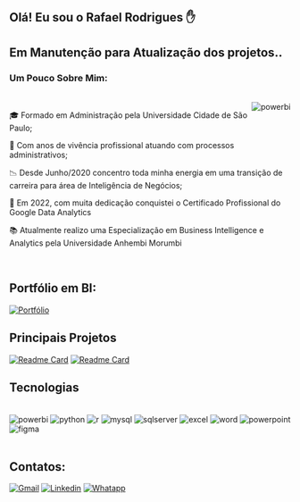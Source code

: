 ## Olá! Eu sou o Rafael Rodrigues ✋


## Em Manutenção para Atualização dos projetos..
    
### Um Pouco Sobre Mim:
<div style= "display: inline_block"><br/>
    <img align="right" alt= powerbi src="https://images.credly.com/size/340x340/images/975f4562-83b7-4652-9cd8-4490a68441be/image.png" />

🎓 Formado em Administração pela Universidade Cidade de São Paulo;

💼 Com anos de vivência profissional atuando com processos administrativos;

📉 Desde Junho/2020 concentro toda minha energia em uma transição de carreira para área de Inteligência de Negócios;

🥇 Em 2022, com muita dedicação conquistei o Certificado Profissional do Google Data Analytics 

📚 Atualmente realizo uma Especialização em Business Intelligence e Analytics pela Universidade Anhembi Morumbi 

    
</div></br>



## Portfólio em BI:

[![Portfólio](https://img.shields.io/badge/MYPORTFÓLIO.PBI.COM-UP-yellow.svg)](https://app.powerbi.com/view?r=eyJrIjoiMDQ5OTM4YmMtNWY5ZC00NDY4LWEyMWUtYzNhZDk2NTg2Mjc5IiwidCI6ImU4YjA5ODRjLWNhMzItNDEyOC05YjM3LTVkNWE4MThjMzljNSJ9)

## Principais Projetos

[![Readme Card](https://github-readme-stats.vercel.app/api/pin/?username=roliveira-9&theme=calm_pink&repo=projeto_covid19)](https://github.com/roliveira-9/projeto_covid19)
[![Readme Card](https://github-readme-stats.vercel.app/api/pin/?username=roliveira-9&theme=calm_pink&repo=analise_integrada)](https://github.com/roliveira-9/analise_integrada)

## Tecnologias

<div style= "display: inline_block"><br/>
    <img align="center" alt= powerbi src="https://img.shields.io/badge/PowerBI-F2C811?style=for-the-badge&logo=Power%20BI&logoColor=white" />
    <img align="center" alt= python src="https://img.shields.io/badge/Python-14354C?style=for-the-badge&logo=python&logoColor=white" />
    <img align="center" alt= r src="https://img.shields.io/badge/R-276DC3?style=for-the-badge&logo=r&logoColor=white" />
    <img align="center" alt= mysql src="https://img.shields.io/badge/MySQL-00000F?style=for-the-badge&logo=mysql&logoColor=white" />
    <img align="center" alt= sqlserver src="https://img.shields.io/badge/SQL%20Server-CC2927?style=for-the-badge&logo=microsoft%20sql%20server&logoColor=white" />
    <img align="center" alt= excel src="https://img.shields.io/badge/Excel-217346?style=for-the-badge&logo=microsoft-excel&logoColor=white" />
    <img align="center" alt= word src="https://img.shields.io/badge/Word-2B579A?style=for-the-badge&logo=microsoft-word&logoColor=white" />
    <img align="center" alt= powerpoint src="https://img.shields.io/badge/PowerPoint-B7472A?style=for-the-badge&logo=microsoft-powerpoint&logoColor=white" />
    <img align="center" alt= figma src="https://img.shields.io/badge/Figma-F24E1E?style=for-the-badge&logo=figma&logoColor=white" />
    
</div></br>

## Contatos:

[![Gmail](https://img.shields.io/badge/Gmail-D14836?style=for-the-badge&logo=gmail&logoColor=white)](mailto:roliveira06r@gmail.com)
[![Linkedin](https://img.shields.io/badge/LinkedIn-0077B5?style=for-the-badge&logo=linkedin&logoColor=white)](https://linkedin.com/in/rafaelroliveira)
[![Whatapp](https://img.shields.io/badge/WhatsApp-25D366?style=for-the-badge&logo=whatsapp&logoColor=white)](https://wa.me/5511915857778)



